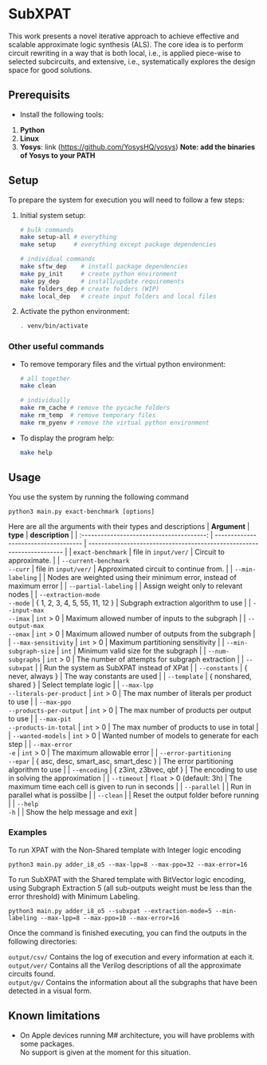 # SubXPAT

This work presents a novel iterative approach to achieve effective and scalable approximate logic synthesis (ALS). The core idea is to perform circuit rewriting in a way that is both local, i.e., is applied piece-wise to selected subcircuits, and extensive, i.e., systematically explores the design space for good solutions. 

## Prerequisits
- Install the following tools:
1. **Python**
2. **Linux**
3. **Yosys**: link (https://github.com/YosysHQ/yosys)
**Note: add the binaries of Yosys to your PATH**

## Setup
To prepare the system for execution you will need to follow a few steps:
1. Initial system setup:
    ```bash
    # bulk commands
    make setup-all # everything
    make setup     # everything except package dependencies

    # individual commands
    make sftw_dep    # install package dependencies
    make py_init     # create python environment
    make py_dep      # install/update requirements
    make folders_dep # create folders (WIP)
    make local_dep   # create input folders and local files
    ```
2. Activate the python environment:
    ```bash
    . venv/bin/activate
    ```

### Other useful commands
- To remove temporary files and the virtual python environment:
    ```bash
    # all together
    make clean

    # individually
    make rm_cache # remove the pycache folders
    make rm_temp  # remove temporary files
    make rm_pyenv # remove the virtual python environment
    ```
- To display the program help:
    ```bash
    make help
    ```

## Usage
You use the system by running the following command
```
python3 main.py exact-benchmark [options]
```

Here are all the arguments with their types and descriptions
| **Argument**                              | **type**                             | **description**                                                        |
| :---------------------------------------: | ------------------------------------ | ---------------------------------------------------------------------- |
| `exact-benchmark`                         | file in `input/ver/`                 | Circuit to approximate.                                                |
| `--current-benchmark` <br> `--curr`       | file in `input/ver/`                 | Approximated circuit to continue from.                                 |
| `--min-labeling`                          |                                      | Nodes are weighted using their minimum error, instead of maximum error |
| `--partial-labeling`                      |                                      | Assign weight only to relevant nodes                                   |
| `--extraction-mode` <br> `--mode`         | { 1, 2, 3, 4, 5, 55, 11, 12 }        | Subgraph extraction algorithm to use                                   |
| `--input-max` <br> `--imax`               | `int` > 0                            | Maximum allowed number of inputs to the subgraph                       |
| `--output-max` <br> `--omax`              | `int` > 0                            | Maximum allowed number of outputs from the subgraph                    |
| `--max-sensitivity`                       | `int` > 0                            | Maximum partitioning sensitivity                                       |
| `--min-subgraph-size`                     | `int`                                | Minimum valid size for the subgraph                                    |
| `--num-subgraphs`                         | `int` > 0                            | The number of attempts for subgraph extraction                         |
| `--subxpat`                               |                                      | Run the system as SubXPAT instead of XPat                              |
| `--constants`                             | { never, always }                       | The way constants are used                                             |
| `--template`                              | { nonshared, shared }                | Select template logic                                                  |
| `--max-lpp` <br> `--literals-per-product` | `int` > 0                            | The max number of literals per product to use                          |
| `--max-ppo` <br> `--products-per-output`  | `int` > 0                            | The max number of products per output to use                           |
| `--max-pit` <br> `--products-in-total`    | `int` > 0                            | The max number of products to use in total                             |
| `--wanted-models`                         | `int` > 0                            | Wanted number of models to generate for each step                      |
| `--max-error` <br> `-e`                   | `int` > 0                            | The maximum allowable error                                            |
| `--error-partitioning` <br> `--epar`      | { asc, desc, smart_asc, smart_desc } | The error partitioning algorithm to use                                |
| `--encoding`                              | { z3int, z3bvec, qbf }               | The encoding to use in solving the approximation                       |
| `--timeout`                               | `float` > 0 (default: 3h)            | The maximum time each cell is given to run in seconds                  |
| `--parallel`                              |                                      | Run in parallel what is possilbe                                       |
| `--clean`                                 |                                      | Reset the output folder before running                                 |
| `--help` <br> `-h`                        |                                      | Show the help message and exit                                         |

### Examples

To run XPAT with the Non-Shared template with Integer logic encoding
```
python3 main.py adder_i8_o5 --max-lpp=8 --max-ppo=32 --max-error=16
```

To run SubXPAT with the Shared template with BitVector logic encoding, using Subgraph Extraction 5 (all sub-outputs weight must be less than the error threshold) with Minimum Labeling.
```
python3 main.py adder_i8_o5 --subxpat --extraction-mode=5 --min-labeling --max-lpp=8 --max-ppo=10 --max-error=16
```
Once the command is finished executing, you can find the outputs in the following directories:

`output/csv/` Contains the log of execution and every information at each it.  
`output/ver/` Contains all the Verilog descriptions of all the approximate circuits found.  
`output/gv/` Contains the information about all the subgraphs that have been detected in a visual form.  


## Known limitations
- On Apple devices running M# architecture, you will have problems with some packages. \
    No support is given at the moment for this situation.
